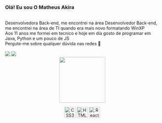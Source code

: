 ### Olá! Eu sou O Matheus Akira 
<br>
    Desenvolvedora Back-end, me encontrei na área Desenvolvedor Back-end, me encontrei na área de TI quando era mais novo formatando WinXP <br>
    Aos 11 anos me formei em tecnico e hoje em dia gosto de programar em Java, Python e um pouco de JS
    <br>
    Pergute-me sobre qualquer dúvida nas redes 💬

<br>

<br>
 <a href="https://www.linkedin.com/in/karen-penedo-%F0%9F%8C%88-a24006144/" target="_blank"><img src="https://img.shields.io/badge/-LinkedIn-%230077B5?style=for-the-badge&logo=linkedin&logoColor=white" target="_blank"></a> 
 <a href = "mailto:yonezawa.matheus@gmail.com"><img src="https://img.shields.io/badge/Gmail-D14836?style=for-the-badge&logo=gmail&logoColor=white" target="_blank"></a>

  <br>

<div align='center'>
  <img height="150rem" src="https://github-readme-stats-git-masterrstaa-rickstaa.vercel.app/api/top-langs/?username=penedok&layout=compact&langs_count=16&theme=dark"/>
<!--   <img height="150rem" src="https://github-readme-stats-git-masterrstaa-rickstaa.vercel.app/api?username=oc-garcia&hide=prs,issues,contribs&&show_icons=true&theme=dark&include_all_commits=true&count_private=true"/> -->
    <br>

<a href ="https://img.shields.io/badge/Oracle-F80000?style=for-the-badge&logo=Oracle&logoColor=white"></a>
<a href="https://www.w3.org/TR/CSS/#css" target="_blank" rel="noreferrer"><img src="https://raw.githubusercontent.com/danielcranney/readme-generator/main/public/icons/skills/css3-colored.svg" width="36" height="36" alt="CSS3" /></a>
<a href="https://developer.mozilla.org/en-US/docs/Glossary/HTML5" target="_blank" rel="noreferrer"><img src="https://raw.githubusercontent.com/danielcranney/readme-generator/main/public/icons/skills/html5-colored.svg" width="36" height="36" alt="HTML5" /></a>
<a href="https://reactjs.org/" target="_blank" rel="noreferrer"><img src="https://raw.githubusercontent.com/danielcranney/readme-generator/main/public/icons/skills/react-colored.svg" width="36" height="36" alt="React" /></a>
         <br>
<!-- <a href="https://sass-lang.com/" target="_blank" rel="noreferrer"><img src="https://raw.githubusercontent.com/danielcranney/readme-generator/main/public/icons/skills/sass-colored.svg" width="36" height="36" alt="Sass" /></a> -->

      
</div>
